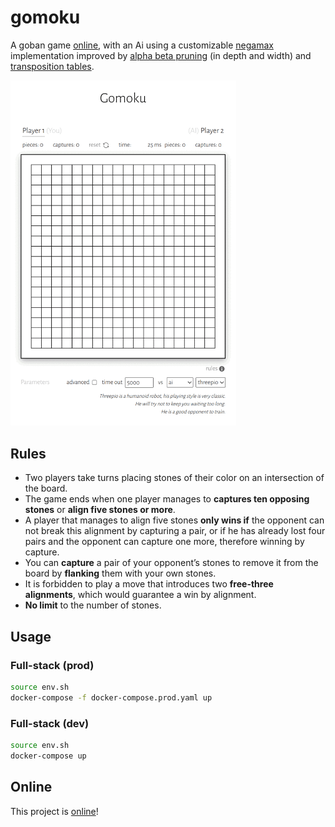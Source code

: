 # gomoku

A goban game [online](https://gomoku.trixky.com/), with an Ai using a customizable [negamax](https://en.wikipedia.org/wiki/Negamax) implementation improved by [alpha beta pruning](https://en.wikipedia.org/wiki/Alpha%E2%80%93beta_pruning) (in depth and width) and [transposition tables](https://en.wikipedia.org/wiki/Negamax#Negamax_with_alpha_beta_pruning_and_transposition_tables).

<img src="https://raw.githubusercontent.com/trixky/gomoku/main/.demo/screens.gif" alt="Demo gif" width="361"/>

## Rules

- Two players take turns placing stones of their color on an intersection of the board.
- The game ends when one player manages to __captures ten opposing stones__ or __align five stones or more__.
- A player that manages to align five stones __only wins if__ the opponent can not break this alignment by capturing a pair, or if he has already lost four pairs and the opponent can capture one more, therefore winning by capture.
- You can __capture__ a pair of your opponent’s stones to remove it from the board by __flanking__ them with your own stones.
- It is forbidden to play a move that introduces two __free-three alignments__, which would guarantee a win by alignment.
- __No limit__ to the number of stones.

## Usage

### Full-stack (prod)

```bash
source env.sh
docker-compose -f docker-compose.prod.yaml up
```

### Full-stack (dev)

```bash
source env.sh
docker-compose up
```

## Online

This project is [online](https://gomoku.trixky.com/)!
